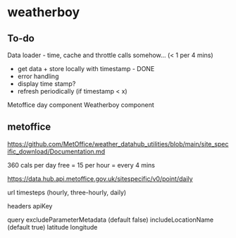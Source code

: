 # weatherboy

## To-do

Data loader - time, cache and throttle calls somehow... (< 1 per 4 mins)
  - get data + store locally with timestamp - DONE
  - error handling
  - display time stamp?
  - refresh periodically (if timestamp < x)

Metoffice day component
Weatherboy component

## metoffice

https://github.com/MetOffice/weather_datahub_utilities/blob/main/site_specific_download/Documentation.md


360 cals per day free = 15 per hour = every 4 mins

https://data.hub.api.metoffice.gov.uk/sitespecific/v0/point/daily

url
    timesteps (hourly, three-hourly, daily)

headers
    apiKey

query
    excludeParameterMetadata (default false)
    includeLocationName (default true)
    latitude
    longitude